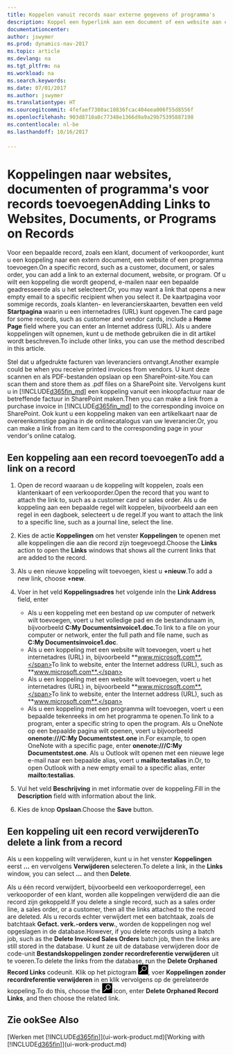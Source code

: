 ```yaml
---
title: Koppelen vanuit records naar externe gegevens of programma's
description: Koppel een hyperlink aan een document of een website aan een bepaalde record, zoals een klant of document.
documentationcenter: 
author: jswymer
ms.prod: dynamics-nav-2017
ms.topic: article
ms.devlang: na
ms.tgt_pltfrm: na
ms.workload: na
ms.search.keywords: 
ms.date: 07/01/2017
ms.author: jswymer
ms.translationtype: HT
ms.sourcegitcommit: 4fefaef7380ac10836fcac404eea006f55d8556f
ms.openlocfilehash: 903d8710a8c77348e1366d9a9a29b75395887198
ms.contentlocale: nl-be
ms.lasthandoff: 10/16/2017

---
```

# <a name="adding-links-to-websites-documents-or-programs-on-records"></a><span data-ttu-id="14d14-103">Koppelingen naar websites, documenten of programma's voor records toevoegen</span><span class="sxs-lookup"><span data-stu-id="14d14-103">Adding Links to Websites, Documents, or Programs on Records</span></span>
<span data-ttu-id="14d14-104">Voor een bepaalde record, zoals een klant, document of verkooporder, kunt u een koppeling naar een extern document, een website of een programma toevoegen.</span><span class="sxs-lookup"><span data-stu-id="14d14-104">On a specific record, such as a customer, document, or sales order, you can add a link to an external document, website, or program.</span></span> <span data-ttu-id="14d14-105">Of u wilt een koppeling die wordt geopend, e-mailen naar een bepaalde geadresseerde als u het selecteert.</span><span class="sxs-lookup"><span data-stu-id="14d14-105">Or, you may want a link that opens a new empty email to a specific recipient when you select it.</span></span> <span data-ttu-id="14d14-106">De kaartpagina voor sommige records, zoals klanten- en leverancierskaarten, bevatten een veld **Startpagina** waarin u een internetadres (URL) kunt opgeven.</span><span class="sxs-lookup"><span data-stu-id="14d14-106">The card page for some records, such as customer and vendor cards, include a **Home Page** field where you can enter an Internet address (URL).</span></span> <span data-ttu-id="14d14-107">Als u andere koppelingen wilt opnemen, kunt u de methode gebruiken die in dit artikel wordt beschreven.</span><span class="sxs-lookup"><span data-stu-id="14d14-107">To include other links, you can use the method described in this article.</span></span>

<span data-ttu-id="14d14-108">Stel dat u afgedrukte facturen van leveranciers ontvangt.</span><span class="sxs-lookup"><span data-stu-id="14d14-108">Another example could be when you receive printed invoices from vendors.</span></span> <span data-ttu-id="14d14-109">U kunt deze scannen en als PDF-bestanden opslaan op een SharePoint-site.</span><span class="sxs-lookup"><span data-stu-id="14d14-109">You can scan them and store them as .pdf files on a SharePoint site.</span></span> <span data-ttu-id="14d14-110">Vervolgens kunt u in [!INCLUDE[d365fin_md](includes/d365fin_md.md)] een koppeling vanuit een inkoopfactuur naar de betreffende factuur in SharePoint maken.</span><span class="sxs-lookup"><span data-stu-id="14d14-110">Then you can make a link from a purchase invoice in [!INCLUDE[d365fin_md](includes/d365fin_md.md)] to the corresponding invoice on  SharePoint.</span></span> <span data-ttu-id="14d14-111">Ook kunt u een koppeling maken van een artikelkaart naar de overeenkomstige pagina in de onlinecatalogus van uw leverancier.</span><span class="sxs-lookup"><span data-stu-id="14d14-111">Or, you can make a link from an item card to the corresponding page in your vendor's online catalog.</span></span>
  
## <a name="to-add-a-link-on-a-record"></a><span data-ttu-id="14d14-112">Een koppeling aan een record toevoegen</span><span class="sxs-lookup"><span data-stu-id="14d14-112">To add a link on a record</span></span>   
  
1.  <span data-ttu-id="14d14-113">Open de record waaraan u de koppeling wilt koppelen, zoals een klantenkaart of een verkooporder.</span><span class="sxs-lookup"><span data-stu-id="14d14-113">Open the record that you want to attach the link to, such as a customer card or sales order.</span></span> <span data-ttu-id="14d14-114">Als u de koppeling aan een bepaalde regel wilt koppelen, bijvoorbeeld aan een regel in een dagboek, selecteert u de regel.</span><span class="sxs-lookup"><span data-stu-id="14d14-114">If you want to attach the link to a specific line, such as a journal line, select the line.</span></span>  
  
2.  <span data-ttu-id="14d14-115">Kies de actie **Koppelingen** om het venster **Koppelingen** te openen met alle koppelingen die aan die record zijn toegevoegd.</span><span class="sxs-lookup"><span data-stu-id="14d14-115">Choose the **Links** action to open the **Links** windows that shows all the current links that are added to the record.</span></span>

3. <span data-ttu-id="14d14-116">Als u een nieuwe koppeling wilt toevoegen, kiest u **+nieuw**.</span><span class="sxs-lookup"><span data-stu-id="14d14-116">To add a new link, choose **+new**.</span></span> 
  
4.  <span data-ttu-id="14d14-117">Voer in het veld **Koppelingsadres** het volgende in</span><span class="sxs-lookup"><span data-stu-id="14d14-117">In the **Link Address** field, enter</span></span>

    -   <span data-ttu-id="14d14-118">Als u een koppeling met een bestand op uw computer of netwerk wilt toevoegen, voert u het volledige pad en de bestandsnaam in, bijvoorbeeld **C:My Documentsinvoice1.doc**.</span><span class="sxs-lookup"><span data-stu-id="14d14-118">To link to a file on your computer or network, enter the full path and file name, such as  **C:My Documentsinvoice1.doc**.</span></span>
    -   <span data-ttu-id="14d14-119">Als u een koppeling met een website wilt toevoegen, voert u het internetadres (URL) in, bijvoorbeeld **www.microsoft.com**.</span><span class="sxs-lookup"><span data-stu-id="14d14-119">To link to website, enter the Internet address (URL), such as **www.microsoft.com**.</span></span> 
    -   <span data-ttu-id="14d14-120">Als u een koppeling met een website wilt toevoegen, voert u het internetadres (URL) in, bijvoorbeeld **www.microsoft.com**.</span><span class="sxs-lookup"><span data-stu-id="14d14-120">To link to website, enter the Internet address (URL), such as **www.microsoft.com**.</span></span> 
    -   <span data-ttu-id="14d14-121">Als u een koppeling met een programma wilt toevoegen, voert u een bepaalde tekenreeks in om het programma te openen.</span><span class="sxs-lookup"><span data-stu-id="14d14-121">To link to a program, enter a specific string to open the program.</span></span> <span data-ttu-id="14d14-122">Als u OneNote op een bepaalde pagina wilt openen, voert u bijvoorbeeld **onenote:///C:My Documentstest.one** in.</span><span class="sxs-lookup"><span data-stu-id="14d14-122">For example, to open OneNote with a specific page, enter **onenote:///C:My Documentstest.one**.</span></span> <span data-ttu-id="14d14-123">Als u Outlook wilt openen met een nieuwe lege e-mail naar een bepaalde alias, voert u **mailto:testalias** in.</span><span class="sxs-lookup"><span data-stu-id="14d14-123">Or, to open Outlook with a new empty email to a specific alias, enter **mailto:testalias**.</span></span>  
  
5.  <span data-ttu-id="14d14-124">Vul het veld **Beschrijving** in met informatie over de koppeling.</span><span class="sxs-lookup"><span data-stu-id="14d14-124">Fill in the **Description** field with information about the link.</span></span>  
  
6.  <span data-ttu-id="14d14-125">Kies de knop **Opslaan**.</span><span class="sxs-lookup"><span data-stu-id="14d14-125">Choose the **Save** button.</span></span>  
  
## <a name="to-delete-a-link-from-a-record"></a><span data-ttu-id="14d14-126">Een koppeling uit een record verwijderen</span><span class="sxs-lookup"><span data-stu-id="14d14-126">To delete a link from a record</span></span>  
  
<span data-ttu-id="14d14-127">Als u een koppeling wilt verwijderen, kunt u in het venster **Koppelingen** eerst **…** en vervolgens **Verwijderen** selecteren.</span><span class="sxs-lookup"><span data-stu-id="14d14-127">To delete a link, in the **Links** window, you can select **...** and then **Delete**.</span></span>

<span data-ttu-id="14d14-128">Als u één record verwijdert, bijvoorbeeld een verkooporderregel, een verkooporder of een klant, worden alle koppelingen verwijderd die aan die record zijn gekoppeld.</span><span class="sxs-lookup"><span data-stu-id="14d14-128">If you delete a single record, such as a sales order line, a sales order, or a customer, then all the links attached to the record are deleted.</span></span> <span data-ttu-id="14d14-129">Als u records echter verwijdert met een batchtaak, zoals de batchtaak **Gefact. verk.-orders verw.**, worden de koppelingen nog wel opgeslagen in de database.</span><span class="sxs-lookup"><span data-stu-id="14d14-129">However, if you delete records using a batch job, such as the **Delete Invoiced Sales Orders** batch job, then the links are still stored in the database.</span></span> <span data-ttu-id="14d14-130">U kunt ze uit de database verwijderen door de code-unit **Bestandskoppelingen zonder recordreferentie verwijderen** uit te voeren.</span><span class="sxs-lookup"><span data-stu-id="14d14-130">To delete the links from the database, run the **Delete Orphaned Record Links** codeunit.</span></span> <span data-ttu-id="14d14-131">Klik op het pictogram ![Zoeken naar pagina of rapport](media/ui-search/search_small.png "pictogram Zoeken naar pagina of rapport"), voer **Koppelingen zonder recordreferentie verwijderen** in en klik vervolgens op de gerelateerde koppeling.</span><span class="sxs-lookup"><span data-stu-id="14d14-131">To do this, choose the ![Search for Page or Report](media/ui-search/search_small.png "Search for Page or Report icon") icon, enter **Delete Orphaned Record Links**, and then choose the related link.</span></span>   
  
<!-- ### To run delete orphaned record links  
  
1.  Choose the ![Search for Page or Report](media/ui-search/search_small.png "Search for Page or Report icon") icon, enter **Data Deletion**, and then choose the related link.  
  
2.  On the **Data Deletion** page, choose **Tasks**, and then choose **Delete Orphaned Record Links**.  -->
  
## <a name="see-also"></a><span data-ttu-id="14d14-132">Zie ook</span><span class="sxs-lookup"><span data-stu-id="14d14-132">See Also</span></span>  
<span data-ttu-id="14d14-133">[Werken met [!INCLUDE[d365fin](includes/d365fin_md.md)]](ui-work-product.md)</span><span class="sxs-lookup"><span data-stu-id="14d14-133">[Working with [!INCLUDE[d365fin](includes/d365fin_md.md)]](ui-work-product.md)</span></span>  
